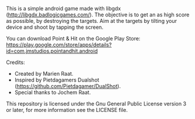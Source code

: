 This is a simple android game made with libgdx (http://libgdx.badlogicgames.com/). The objective is to get an as high score as possible, by destroying the targets. Aim at the targets by tilting your device and shoot by tapping the screen.

You can download Point & Hit on the Google Play Store: https://play.google.com/store/apps/details?id=com.jmstudios.pointandhit.android

Credits:
* Created by Marien Raat.
* Inspired by Pietdagamers Dualshot (https://github.com/Pietdagamer/DualShot).
* Special thanks to Jochem Raat.

This repository is licensed under the Gnu General Public License version 3 or later, for more information see the LICENSE file.
